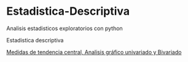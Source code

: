 # Estadistica-Descriptiva
Analisis estadisticos exploratorios con python

Estadistica descriptiva

<p><a href="https://nbviewer.jupyter.org/github/juankfc/DataScientist-Roadmap/blob/main/Estad%C3%ADstica%20Descriptiva/Estad%C3%ADstica%20Descriptiva.ipynb">Medidas de tendencia central, Analisis gráfico univariado y Bivariado</a>
